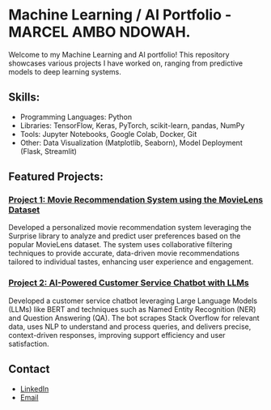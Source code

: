 # Machine Learning / AI Portfolio - MARCEL AMBO NDOWAH.

Welcome to my Machine Learning and AI portfolio! This repository showcases various projects I have worked on, ranging from predictive models to deep learning systems.

## Skills:
- Programming Languages: Python
- Libraries: TensorFlow, Keras, PyTorch, scikit-learn, pandas, NumPy
- Tools: Jupyter Notebooks, Google Colab, Docker, Git
- Other: Data Visualization (Matplotlib, Seaborn), Model Deployment (Flask, Streamlit)

## Featured Projects:
### [Project 1: Movie Recommendation System using the MovieLens Dataset](https://github.com/marcndo/movie-recommendation)

Developed a personalized movie recommendation system leveraging the Surprise library to analyze and predict user preferences based on the popular MovieLens dataset. The system uses collaborative filtering techniques to provide accurate, data-driven movie recommendations tailored to individual tastes, enhancing user experience and engagement.

### [Project 2: AI-Powered Customer Service Chatbot with LLMs](https://github.com/marcndo/customer-service-chatbot)

Developed a customer service chatbot leveraging Large Language Models (LLMs) like BERT and techniques such as Named Entity Recognition (NER) and Question Answering (QA). The bot scrapes Stack Overflow for relevant data, uses NLP to understand and process queries, and delivers precise, context-driven responses, improving support efficiency and user satisfaction.









## Contact
- [LinkedIn](https://www.linkedin.com/in/marcelndowah/)
- [Email](ndowahmarcel@gmail.com)
